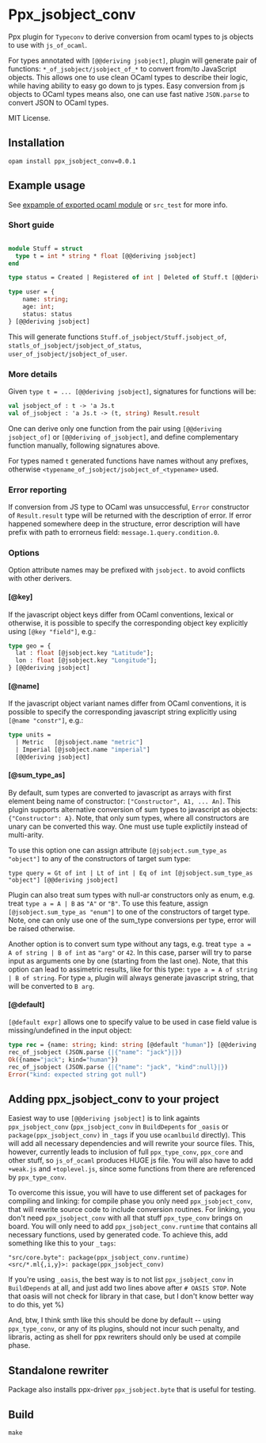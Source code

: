 
# Ppx_jsobject_conv

Ppx plugin for `Typeconv` to derive conversion from ocaml types to js objects to use with `js_of_ocaml`.

For types annotated with `[@@deriving jsobject]`, plugin will generate pair of functions: `*_of_jsobject/jsobject_of_*`
to convert from/to JavaScript objects. This allows one to use clean OCaml types to describe their logic, while having ability
to easy go down to js types. Easy conversion from js objects to OCaml types means also, one can use fast native `JSON.parse` to
convert JSON to OCaml types.

MIT License.

## Installation

`opam install ppx_jsobject_conv=0.0.1`

## Example usage

See [expample of exported ocaml module](https://github.com/little-arhat/exported-ocaml-js) or `src_test` for more info.

### Short guide

```ocaml

module Stuff = struct
  type t = int * string * float [@@deriving jsobject]
end

type status = Created | Registered of int | Deleted of Stuff.t [@@deriving jsobject]

type user = {
    name: string;
    age: int;
    status: status
} [@@deriving jsobject]

```

This will generate functions `Stuff.of_jsobject/Stuff.jsobject_of`, `statls_of_jsobject/jsobject_of_status`, `user_of_jsobject/jsobject_of_user`.

### More details

Given `type t = ... [@@deriving jsobject]`, signatures for functions will be:

```ocaml
val jsobject_of : t -> 'a Js.t
val of_jsobject : 'a Js.t -> (t, string) Result.result
```

One can derive only one function from the pair using `[@@deriving jsobject_of]` or `[@@deriving of_jsobject]`, and define complementary function manually,
following signatures above.

For types named `t` generated functions have names without any prefixes, otherwise `<typename_of_jsobject/jsobject_of_<typename>` used.

### Error reporting

If conversion from JS type to OCaml was unsuccessful, `Error` constructor of `Result.result` type will be returned with the description of error.
If error happened somewhere deep in the structure, error description will have prefix with path to errorneus field: `message.1.query.condition.0`.

### Options

Option attribute names may be prefixed with `jsobject.` to avoid conflicts with other derivers.

#### [@key]

If the javascript object keys differ from OCaml conventions, lexical or otherwise, it is possible to specify the corresponding
object key explicitly using `[@key "field"]`, e.g.:

```ocaml
type geo = {
  lat : float [@jsobject.key "Latitude"];
  lon : float [@jsobject.key "Longitude"];
} [@@deriving jsobject]
```

#### [@name]

If the javascript object variant names differ from OCaml conventions, it is possible to specify the corresponding javascript string
explicitly using `[@name "constr"]`, e.g.:

```ocaml
type units =
  | Metric   [@jsobject.name "metric"]
  | Imperial [@jsobject.name "imperial"]
  [@@deriving jsobject]
```
#### [@sum_type_as]

By default, sum types are converted to javascript as arrays with first element being name of constructor: `["Constructor", A1, ... An]`. This plugin supports
alternative conversion of sum types to javascript as objects: `{"Constructor": A}`. Note, that only sum types, where all constructors are unary can be
converted this way. One must use tuple explictily instead of multi-arity.

To use this option one can assign attribute `[@jsobject.sum_type_as "object"]` to any of the constructors of target sum type:

`type query = Gt of int | Lt of int | Eq of int [@jsobject.sum_type_as "object"] [@@deriving jsobject]`

Plugin can also treat sum types with null-ar constructors only as enum, e.g. treat `type a = A | B` as `"A"` or `"B"`. To use this feature, assign
`[@jsobject.sum_type_as "enum"]` to one of the constructors of target type. Note, one can only use one of the sum_type conversions per type, error
will be raised otherwise.

Another option is to convert sum type without any tags, e.g. treat `type a = A of string | B of int` as `"arg"` or `42`. In this case, parser will try
to parse input as arguments one by one (starting from the last one). Note, that this option can lead to assimetric results, like for this type:
`type a = A of string | B of string`. For type `a`, plugin will always generate javascript string, that will be converted to `B arg`.

#### [@default]

`[@default expr]` allows one to specify value to be used in case field value is missing/undefined in the input object:

```ocaml
type rec = {name: string; kind: string [@default "human"]} [@@deriving jsobject]
rec_of_jsobject (JSON.parse {|{"name": "jack"}|})
Ok({name="jack"; kind="human"})
rec_of_jsobject (JSON.parse {|{"name": "jack", "kind":null}|})
Error("kind: expected string got null")
```

## Adding ppx_jsobject_conv to your project

Easiest way to use `[@@deriving jsobject]` is to link againts `ppx_jsobject_conv` (`ppx_jsobject_conv`
in `BuildDepents` for `_oasis` or `package(ppx_jsobject_conv)` in `_tags` if you use `ocamlbuild` directly). This will add all necessary dependencies
and will rewrite your source files. This, however, currently leads to inclusion of full `ppx_type_conv`, `ppx_core` and other stuff, so `js_of_ocaml` produces
HUGE js file. You will also have to add `+weak.js` and `+toplevel.js`, since some functions from there are referenced by `ppx_type_conv`.

To overcome this issue, you will have to use different set of packages for compiling and linking: for compile phase you only need `ppx_jsobject_conv`, that
will rewrite source code to include conversion routines. For linking, you don't need `ppx_jsobject_conv` with all that stuff `ppx_type_conv` brings on board.
You will only need to add `ppx_jsobject_conv.runtime` that contains all necessary functions, used by generated code. To achieve this, add something like this
to your `_tags`:

```
"src/core.byte": package(ppx_jsobject_conv.runtime)
<src/*.ml{,i,y}>: package(ppx_jsobject_conv)
```

If you're using `_oasis`, the best way is to not list `ppx_jsobject_conv` in `BuildDepends` at all, and just add two lines above after `# OASIS STOP`. Note
that oasis will not check for library in that case, but I don't know better way to do this, yet %)

And, btw, I think smth like this should be done by default -- using `ppx_type_conv`, or any of its plugins, should not incur such penalty, and libraris, acting
as shell for ppx rewriters should only be used at compile phase.

## Standalone rewriter

Package also installs ppx-driver `ppx_jsobject.byte` that is useful for testing.

## Build

`make`
